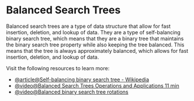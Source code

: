 # Balanced Search Trees

Balanced search trees are a type of data structure that allow for fast insertion, deletion, and lookup of data. They are a type of self-balancing binary search tree, which means that they are a binary tree that maintains the binary search tree property while also keeping the tree balanced. This means that the tree is always approximately balanced, which allows for fast insertion, deletion, and lookup of data.

Visit the following resources to learn more:

- [@article@Self-balancing binary search tree - Wikipedia](https://en.wikipedia.org/wiki/Self-balancing_binary_search_tree)
- [@video@Balanced Search Trees Operations and Applications 11 min](https://www.youtube.com/watch?v=IbNZ-x1I2IM)
- [@video@Balanced binary search tree rotations](https://www.youtube.com/watch?v=q4fnJZr8ztY)
